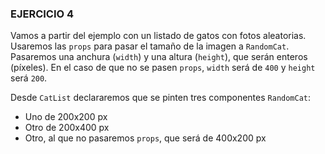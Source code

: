 
### EJERCICIO 4

Vamos a partir del ejemplo con un listado de gatos con fotos aleatorias. Usaremos las `props` para pasar el tamaño de la imagen a `RandomCat`. Pasaremos una anchura (`width`) y una altura (`height`), que serán enteros (píxeles). En el caso de que no se pasen `props`, `width` será de `400` y `height` será `200`.

Desde `CatList` declararemos que se pinten tres componentes `RandomCat`:

-   Uno de 200x200 px
-   Otro de 200x400 px
-   Otro, al que no pasaremos `props`, que será de 400x200 px